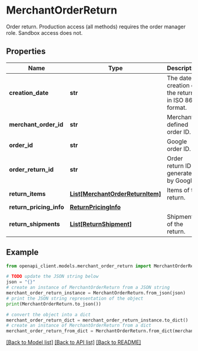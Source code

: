 # MerchantOrderReturn

Order return. Production access (all methods) requires the order manager role. Sandbox access does not.

## Properties

Name | Type | Description | Notes
------------ | ------------- | ------------- | -------------
**creation_date** | **str** | The date of creation of the return, in ISO 8601 format. | [optional] 
**merchant_order_id** | **str** | Merchant defined order ID. | [optional] 
**order_id** | **str** | Google order ID. | [optional] 
**order_return_id** | **str** | Order return ID generated by Google. | [optional] 
**return_items** | [**List[MerchantOrderReturnItem]**](MerchantOrderReturnItem.md) | Items of the return. | [optional] 
**return_pricing_info** | [**ReturnPricingInfo**](ReturnPricingInfo.md) |  | [optional] 
**return_shipments** | [**List[ReturnShipment]**](ReturnShipment.md) | Shipments of the return. | [optional] 

## Example

```python
from openapi_client.models.merchant_order_return import MerchantOrderReturn

# TODO update the JSON string below
json = "{}"
# create an instance of MerchantOrderReturn from a JSON string
merchant_order_return_instance = MerchantOrderReturn.from_json(json)
# print the JSON string representation of the object
print(MerchantOrderReturn.to_json())

# convert the object into a dict
merchant_order_return_dict = merchant_order_return_instance.to_dict()
# create an instance of MerchantOrderReturn from a dict
merchant_order_return_from_dict = MerchantOrderReturn.from_dict(merchant_order_return_dict)
```
[[Back to Model list]](../README.md#documentation-for-models) [[Back to API list]](../README.md#documentation-for-api-endpoints) [[Back to README]](../README.md)


